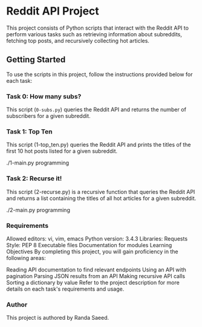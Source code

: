# Reddit API Project

This project consists of Python scripts that interact with the Reddit API to perform various tasks such as retrieving information about subreddits, fetching top posts, and recursively collecting hot articles.

## Getting Started

To use the scripts in this project, follow the instructions provided below for each task:

### Task 0: How many subs?

This script (`0-subs.py`) queries the Reddit API and returns the number of subscribers for a given subreddit.

### Task 1: Top Ten
This script (1-top_ten.py) queries the Reddit API and prints the titles of the first 10 hot posts listed for a given subreddit.

./1-main.py programming

### Task 2: Recurse it!
This script (2-recurse.py) is a recursive function that queries the Reddit API and returns a list containing the titles of all hot articles for a given subreddit.

./2-main.py programming

### Requirements
Allowed editors: vi, vim, emacs
Python version: 3.4.3
Libraries: Requests
Style: PEP 8
Executable files
Documentation for modules
Learning Objectives
By completing this project, you will gain proficiency in the following areas:

Reading API documentation to find relevant endpoints
Using an API with pagination
Parsing JSON results from an API
Making recursive API calls
Sorting a dictionary by value
Refer to the project description for more details on each task's requirements and usage.

### Author
This project is authored by Randa Saeed.
